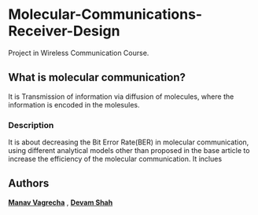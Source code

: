 # Molecular-Communications-Receiver-Design
Project in Wireless Communication Course.

## What is molecular communication?
It is Transmission of information via diffusion of molecules, where the information is encoded in the molesules.
### Description
It is about decreasing the Bit Error Rate(BER) in molecular communication, using different analytical models other than proposed in the base article to increase the efficiency of the molecular communication. It inclues 

## Authors

[**Manav Vagrecha**](https://github.com/caped-crusader16) , [**Devam Shah**](https://github.com/Devam911)
